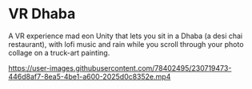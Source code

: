 # VR Dhaba
A VR experience mad eon Unity that lets you sit in a Dhaba (a desi chai restaurant), with lofi music and rain while you scroll through your photo collage on a truck-art painting.



https://user-images.githubusercontent.com/78402495/230719473-446d8af7-8ea5-4be1-a600-2025d0c8352e.mp4

